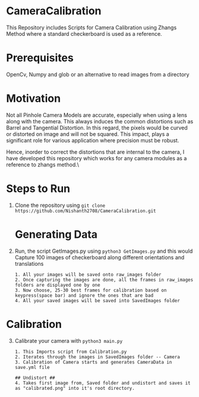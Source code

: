 # CameraCalibration

This Repository includes Scripts for Camera Calibration using Zhangs Method where a standard checkerboard is used as a reference.

# Prerequisites

OpenCv, Numpy and glob or an alternative to read images from a directory 

# Motivation

Not all Pinhole Camera Models are accurate, especially when using a lens along with the camera. This always induces the common distortions such as Barrel and Tangential Distortion.
In this regard, the pixels would be curved or distorted on image and will not be squared. This impact, plays a significant role for various application where precision must be robust.

Hence, inorder to correct the distortions that are internal to the camera, I have developed this repository which works for any camera modules as a reference to zhangs method.\

# Steps to Run

1. Clone the repository using ``` git clone https://github.com/Nishanth2708/CameraCalibration.git  ``` 
   
    # Generating Data
2. Run, the script GetImages.py using ```python3 GetImages.py``` and this would  Capture 100 images of checkerboard along different orientations and translations
   
       1. All your images will be saved onto raw_images folder
       2. Once capturing the images are done, all the frames in raw_images folders are displayed one by one
       3. Now choose, 25-30 best frames for calibration based on keypress(space bar) and ignore the ones that are bad
       4. All your saved images will be saved into SavedImages folder

  # Calibration 
3. Calibrate your camera with ```python3 main.py```

       1. This Imports script from Calibration.py
       2. Iterates through the images in SavedImages folder -- Camera
       3. Calibration of Camera starts and generates CameraData in save.yml file

       ## Undistort ## 
       4. Takes first image from, Saved folder and undistort and saves it as "calibrated.png" into it's root directory.
    
    
    

